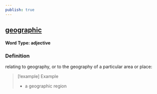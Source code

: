```yaml
---
publish: true
---
```

## [geographic](https://dictionary.cambridge.org/dictionary/english/geographic)

#### Word Type: adjective
### Definition
relating to geography, or to the geography of a particular area or place:

>[!example] Example
> - a geographic region

